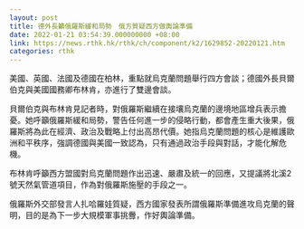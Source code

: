 ```yaml
---
layout: post
title: 德外長籲俄羅斯緩和局勢　俄方質疑西方做輿論準備
date: 2022-01-21 03:54:39.000000000 +08:00
link: https://news.rthk.hk/rthk/ch/component/k2/1629852-20220121.htm
categories: rthk
---
```


美國、英國、法國及德國在柏林，重點就烏克蘭問題舉行四方會談；德國外長貝爾伯克與美國國務卿布林肯，亦進行了雙邊會談。

貝爾伯克與布林肯見記者時，對俄羅斯繼續在接壤烏克蘭的邊境地區增兵表示擔憂。她呼籲俄羅斯緩和局勢，警告任何進一步的侵略行動，都會產生重大後果，俄羅斯將為此在經濟、政治及戰略上付出高昂代價。她指烏克蘭問題的核心是維護歐洲和平秩序，強調德國與美國一致認為，只有通過政治手段與對話，才能化解危機。

布林肯呼籲西方盟國對烏克蘭問題作出迅速、嚴肅及統一的回應，又提議將北溪2號天然氣管道項目，作為對俄羅斯施壓的手段之一。

俄羅斯外交部發言人扎哈羅娃質疑，西方國家發表所謂俄羅斯準備進攻烏克蘭的聲明，目的是為下一步大規模軍事挑釁，作好輿論準備。
